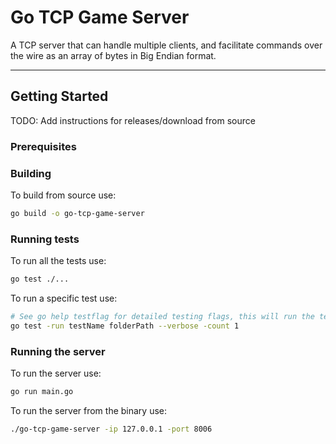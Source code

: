 # Go TCP Game Server
A TCP server that can handle multiple clients, and facilitate commands over the wire as an array of bytes in Big Endian format.

---
## Getting Started
TODO: Add instructions for releases/download from source

### Prerequisites

### Building
To build from source use:
```bash
go build -o go-tcp-game-server
```

### Running tests
To run all the tests use:
```bash
go test ./...
```

To run a specific test use:
```bash
# See go help testflag for detailed testing flags, this will run the tests in verbose mode and only once
go test -run testName folderPath --verbose -count 1
```

### Running the server
To run the server use:
```bash
go run main.go
```

To run the server from the binary use:
```bash
./go-tcp-game-server -ip 127.0.0.1 -port 8006
```
